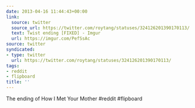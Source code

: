 ```yaml
---
date: 2013-04-16 11:44:43+00:00
link:
  source: twitter
  source_url: https://twitter.com/roytang/statuses/324126201390170113/
  text: Twist ending [FIXED] - Imgur
  url: https://imgur.com/PefSsAc
source: twitter
syndicated:
- type: twitter
  url: https://twitter.com/roytang/statuses/324126201390170113/
tags:
- reddit
- flipboard
title: ''
---
```


The ending of How I Met Your Mother  #reddit #flipboard